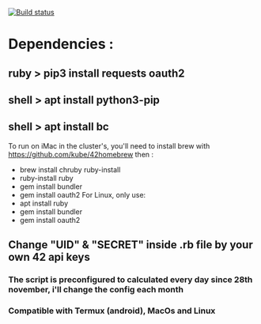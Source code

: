 [![Build status](https://img.shields.io/github/languages/top/vakandi/1337-log-time?color=green&label=shell&logo=github)](https://github.com/vakandi/1337-log-ime/pulls)
# Dependencies :
## ruby > pip3 install requests oauth2 
## shell > apt install python3-pip
## shell > apt install bc
To run on iMac in the cluster's, you'll need to install brew with https://github.com/kube/42homebrew
then : 
- brew install chruby ruby-install
- ruby-install ruby
- gem install bundler
- gem install oauth2
For Linux, only use:
- apt install ruby
- gem install bundler
- gem install oauth2
## Change "UID" & "SECRET" inside .rb file by your own 42 api keys
### The script is preconfigured to calculated every day since 28th november, i'll change the config each month
### Compatible with Termux (android), MacOs and Linux
